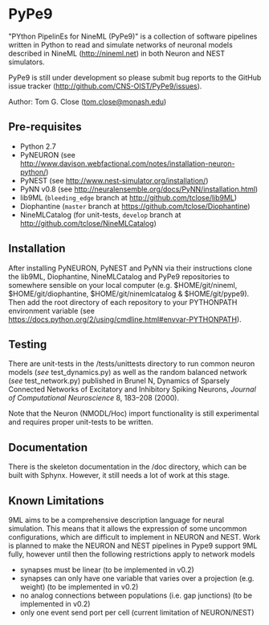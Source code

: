 PyPe9
========

"PYthon PipelinEs for NineML (PyPe9)" is a collection of software pipelines
written in Python to read and simulate networks of neuronal models
described in NineML (http://nineml.net) in both Neuron and NEST simulators.

PyPe9 is still under development so please submit bug reports to the GitHub
issue tracker (http://github.com/CNS-OIST/PyPe9/issues).

Author: Tom G. Close (tom.close@monash.edu)

Pre-requisites
---
 * Python 2.7
 * PyNEURON (see http://www.davison.webfactional.com/notes/installation-neuron-python/)
 * PyNEST (see http://www.nest-simulator.org/installation/)
 * PyNN v0.8 (see http://neuralensemble.org/docs/PyNN/installation.html)
 * lib9ML (`bleeding_edge` branch at http://github.com/tclose/lib9ML)
 * Diophantine (`master` branch at https://github.com/tclose/Diophantine)
 * NineMLCatalog (for unit-tests, `develop` branch at http://github.com/tclose/NineMLCatalog)
 
Installation
---

After installing PyNEURON, PyNEST and PyNN via their instructions clone the 
lib9ML, Diophantine, NineMLCatalog and PyPe9 repositories to somewhere sensible
on your local computer (e.g. $HOME/git/nineml, $HOME/git/diophantine,
$HOME/git/ninemlcatalog & $HOME/git/pype9). Then add the root directory of 
each repository to your PYTHONPATH environment variable
(see https://docs.python.org/2/using/cmdline.html#envvar-PYTHONPATH).

Testing
---
There are unit-tests in the <pype9-home>/tests/unittests directory to run
common neuron models (_see_ test_dynamics.py) as well as the random balanced
network (_see_ test_network.py) published in
Brunel N, Dynamics of Sparsely Connected Networks of Excitatory and Inhibitory Spiking Neurons, _Journal of Computational Neuroscience_ 8, 183–208 (2000).

Note that the Neuron (NMODL/Hoc) import functionality is still experimental and
requires proper unit-tests to be written.

Documentation
---
There is the skeleton documentation in the <pype9-home>/doc directory, which
can be built with Sphynx. However, it still needs a lot of work at this stage.

Known Limitations
---

9ML aims to be a comprehensive description language for neural simulation. This
means that it allows the expression of some uncommon configurations, which are
difficult to implement in NEURON and NEST. Work is planned to make the NEURON
and NEST pipelines in Pype9 support 9ML fully, however until then the following
restrictions apply to network models

* synapses must be linear (to be implemented in v0.2)
* synapses can only have one variable that varies over a projection
  (e.g. weight) (to be implemented in v0.2)
* no analog connections between populations (i.e. gap junctions)
  (to be implemented in v0.2)
* only one event send port per cell (current limitation of NEURON/NEST)